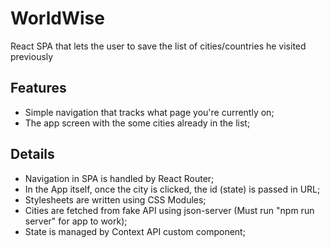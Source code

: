 # WorldWise

React SPA that lets the user to save the list of cities/countries he visited previously

## Features

- Simple navigation that tracks what page you're currently on;
- The app screen with the some cities already in the list;

## Details

- Navigation in SPA is handled by React Router;
- In the App itself, once the city is clicked, the id (state) is passed in URL;
- Stylesheets are written using CSS Modules;
- Cities are fetched from fake API using json-server (Must run "npm run server" for app to work);
- State is managed by Context API custom component;
